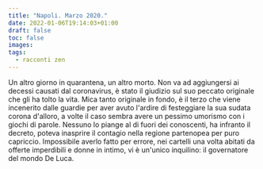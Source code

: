 ```yaml
---
title: "Napoli. Marzo 2020."
date: 2022-01-06T19:14:03+01:00
draft: false
toc: false
images:
tags:
  - racconti zen
---
```


Un altro giorno in quarantena, un altro morto. Non va ad aggiungersi ai decessi causati dal coronavirus, è stato il giudizio sul suo peccato originale che gli ha tolto la vita. Mica tanto originale in fondo, è il terzo che viene incenerito dalle guardie per aver avuto l'ardire di festeggiare la sua sudata corona d'alloro, a volte il caso sembra avere un pessimo umorismo con i giochi di parole.
Nessuno lo piange al di fuori dei conoscenti, ha infranto il decreto, poteva inasprire il contagio nella regione partenopea per puro capriccio. Impossibile averlo fatto per errore, nei cartelli una volta abitati da offerte imperdibili e donne in intimo, vi è un'unico inquilino: il governatore del mondo De Luca.